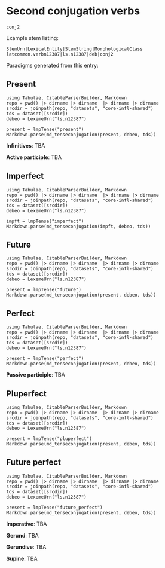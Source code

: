 # Second conjugation verbs


 `conj2`



Example stem listing:

```
StemUrn|LexicalEntity|StemString|MorphologicalClass
latcommon.verbn12387|ls.n12387|deb|conj2
```


Paradigms generated from this entry:



## Present

```@eval
using Tabulae, CitableParserBuilder, Markdown
repo = pwd() |> dirname |> dirname  |> dirname |> dirname
srcdir = joinpath(repo, "datasets", "core-infl-shared") 
tds = dataset([srcdir])
debeo = LexemeUrn("ls.n12387")

present = lmpTense("present")
Markdown.parse(md_tenseconjugation(present, debeo, tds))
```


**Infinitives**: TBA

**Active participle**: TBA

## Imperfect 

```@eval
using Tabulae, CitableParserBuilder, Markdown
repo = pwd() |> dirname |> dirname  |> dirname |> dirname
srcdir = joinpath(repo, "datasets", "core-infl-shared") 
tds = dataset([srcdir])
debeo = LexemeUrn("ls.n12387")

impft = lmpTense("imperfect")
Markdown.parse(md_tenseconjugation(impft, debeo, tds))
```


## Future

```@eval
using Tabulae, CitableParserBuilder, Markdown
repo = pwd() |> dirname |> dirname  |> dirname |> dirname
srcdir = joinpath(repo, "datasets", "core-infl-shared") 
tds = dataset([srcdir])
debeo = LexemeUrn("ls.n12387")

present = lmpTense("future")
Markdown.parse(md_tenseconjugation(present, debeo, tds))
```


## Perfect

```@eval
using Tabulae, CitableParserBuilder, Markdown
repo = pwd() |> dirname |> dirname  |> dirname |> dirname
srcdir = joinpath(repo, "datasets", "core-infl-shared") 
tds = dataset([srcdir])
debeo = LexemeUrn("ls.n12387")

present = lmpTense("perfect")
Markdown.parse(md_tenseconjugation(present, debeo, tds))
```

**Passive participle**: TBA



## Pluperfect

```@eval
using Tabulae, CitableParserBuilder, Markdown
repo = pwd() |> dirname |> dirname  |> dirname |> dirname
srcdir = joinpath(repo, "datasets", "core-infl-shared") 
tds = dataset([srcdir])
debeo = LexemeUrn("ls.n12387")

present = lmpTense("pluperfect")
Markdown.parse(md_tenseconjugation(present, debeo, tds))
```



## Future perfect

```@eval
using Tabulae, CitableParserBuilder, Markdown
repo = pwd() |> dirname |> dirname  |> dirname |> dirname
srcdir = joinpath(repo, "datasets", "core-infl-shared") 
tds = dataset([srcdir])
debeo = LexemeUrn("ls.n12387")

present = lmpTense("future_perfect")
Markdown.parse(md_tenseconjugation(present, debeo, tds))
```

**Imperative**: TBA 


**Gerund**: TBA

**Gerundive**: TBA

**Supine**: TBA
